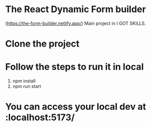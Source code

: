 # The React Dynamic Form builder
(https://the-form-builder.netlify.app/)
Main project in I GOT SKILLS.

# Clone the project 

# Follow the steps to run it in local

1. npm install
2. npm run start

# You can access your local dev at :localhost:5173/
